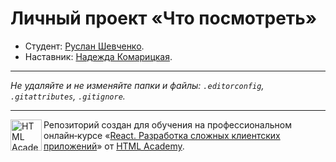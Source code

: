 # Личный проект «Что посмотреть»

* Студент: [Руслан  Шевченко](https://up.htmlacademy.ru/react/12/user/854371).
* Наставник: [Надежда Комарицкая](https://htmlacademy.ru/profile/id644051).

---

_Не удаляйте и не изменяйте папки и файлы:_
_`.editorconfig`, `.gitattributes`, `.gitignore`._

---

<a href="https://htmlacademy.ru/intensive/react"><img align="left" width="50" height="50" title="HTML Academy" src="https://up.htmlacademy.ru/static/img/intensive/react/logo-for-github.png"></a>

Репозиторий создан для обучения на профессиональном онлайн‑курсе «[React. Разработка сложных клиентских приложений](https://htmlacademy.ru/intensive/react)» от [HTML Academy](https://htmlacademy.ru).
